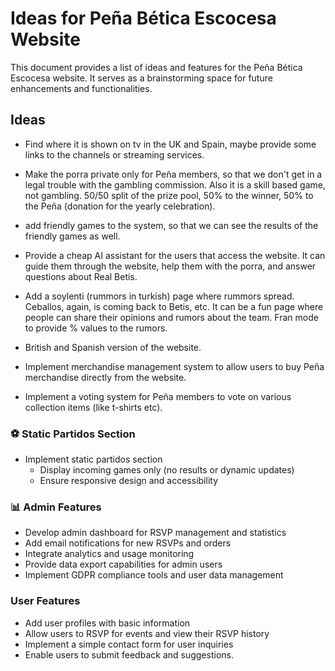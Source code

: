 # Ideas for Peña Bética Escocesa Website

This document provides a list of ideas and features for the Peña Bética Escocesa website. It serves as a brainstorming space for future enhancements and functionalities.

## Ideas

* Find where it is shown on tv in the UK and Spain, maybe provide some links to the channels or streaming services.

* Make the porra private only for Peña members, so that we don't get in a legal trouble with the gambling commission. Also it is a skill based game, not gambling. 50/50 split of the prize pool, 50% to the winner, 50% to the Peña (donation for the yearly celebration).

* add friendly games to the system, so that we can see the results of the friendly games as well.

* Provide a cheap AI assistant for the users that access the website. It can guide them through the website, help them with the porra, and answer questions about Real Betis.

* Add a soylenti (rummors in turkish) page where rummors spread. Ceballos, again, is coming back to Betis, etc. It can be a fun page where people can share their opinions and rumors about the team. Fran mode to provide % values to the rumors.

* British and Spanish version of the website.

* Implement merchandise management system to allow users to buy Peña merchandise directly from the website.

* Implement a voting system for Peña members to vote on various collection items (like t-shirts etc).

### ⚽ **Static Partidos Section**

* Implement static partidos section
  * Display incoming games only (no results or dynamic updates)
  * Ensure responsive design and accessibility

### 📊 **Admin Features**

* Develop admin dashboard for RSVP management and statistics
* Add email notifications for new RSVPs and orders
* Integrate analytics and usage monitoring
* Provide data export capabilities for admin users
* Implement GDPR compliance tools and user data management

### **User Features**

* Add user profiles with basic information
* Allow users to RSVP for events and view their RSVP history
* Implement a simple contact form for user inquiries
* Enable users to submit feedback and suggestions.